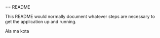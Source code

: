 == README

This README would normally document whatever steps are necessary to get the
application up and running.

Ala ma kota